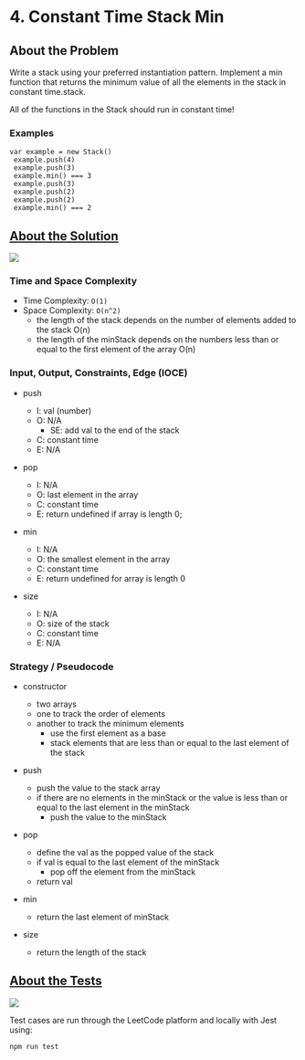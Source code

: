 # 4. Constant Time Stack Min

## About the Problem

Write a stack using your preferred instantiation pattern. Implement a min function that returns the minimum value of all the elements in the stack in constant time.stack.

All of the functions in the Stack should run in constant time!

### Examples
```
var example = new Stack()
 example.push(4)
 example.push(3)
 example.min() === 3
 example.push(3)
 example.push(2)
 example.push(2)
 example.min() === 2
```

## <a href='./constantTimeStackMin.js'>About the Solution</a>

<img src='https://img.shields.io/badge/JavaScript-F7DF1E.svg?style=for-the-badge&logo=JavaScript&logoColor=black' />

### Time and Space Complexity
  - Time Complexity: `O(1)`
  - Space Complexity: `O(n^2)`
    - the length of the stack depends on the number of elements added to the stack O(n)
    - the length of the minStack depends on the numbers less than or equal to the first element of the array O(n)

### Input, Output, Constraints, Edge (IOCE)
- push
  - I: val (number)
  - O: N/A
    - SE: add val to the end of the stack
  - C: constant time
  - E: N/A

- pop
  - I: N/A
  - O: last element in the array
  - C: constant time
  - E: return undefined if array is length 0;

- min
  - I: N/A
  - O: the smallest element in the array
  - C: constant time
  - E: return undefined for array is length 0

- size
  - I: N/A
  - O: size of the stack
  - C: constant time
  - E: N/A

### Strategy / Pseudocode
- constructor
  - two arrays
  - one to track the order of elements
  - another to track the minimum elements
    - use the first element as a base
    - stack elements that are less than or equal to the last element of the stack

- push
  - push the value to the stack array
  - if there are no elements in the minStack or the value is less than or equal to the last element in the minStack
    - push the value to the minStack

- pop
  - define the val as the popped value of the stack
  - if val is equal to the last element of the minStack
    - pop off the element from the minStack
  - return val

- min
  - return the last element of minStack

- size
  - return the length of the stack

## <a href='./constantTimeStackMin.test.js'>About the Tests</a>

<img src='https://img.shields.io/badge/Jest-C21325.svg?style=for-the-badge&logo=Jest&logoColor=white' />

Test cases are run through the LeetCode platform and locally with Jest using:
```
npm run test
```